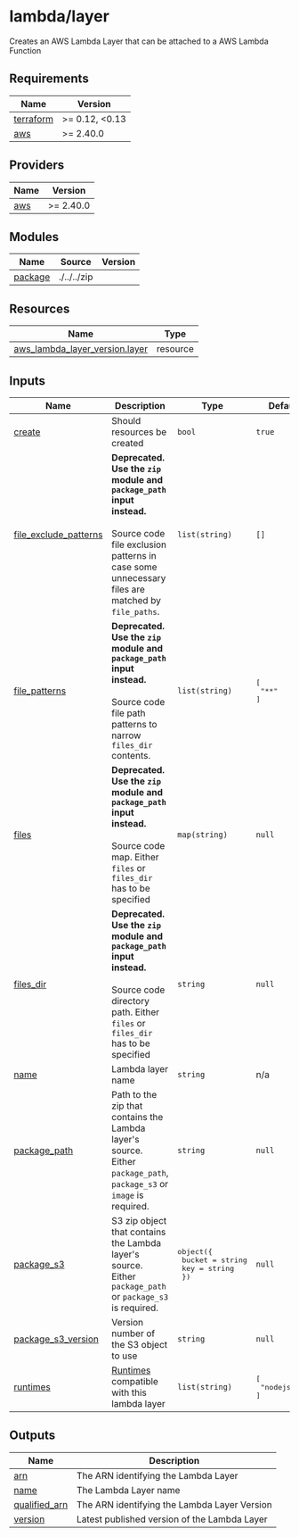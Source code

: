 # lambda/layer

Creates an AWS Lambda Layer that can be attached to a AWS Lambda Function

<!-- BEGIN_TF_DOCS -->
## Requirements

| Name | Version |
|------|---------|
| <a name="requirement_terraform"></a> [terraform](#requirement\_terraform) | >= 0.12, <0.13 |
| <a name="requirement_aws"></a> [aws](#requirement\_aws) | >= 2.40.0 |

## Providers

| Name | Version |
|------|---------|
| <a name="provider_aws"></a> [aws](#provider\_aws) | >= 2.40.0 |

## Modules

| Name | Source | Version |
|------|--------|---------|
| <a name="module_package"></a> [package](#module\_package) | ./../../zip |  |

## Resources

| Name | Type |
|------|------|
| [aws_lambda_layer_version.layer](https://registry.terraform.io/providers/hashicorp/aws/latest/docs/resources/lambda_layer_version) | resource |

## Inputs

| Name | Description | Type | Default | Required |
|------|-------------|------|---------|:--------:|
| <a name="input_create"></a> [create](#input\_create) | Should resources be created | `bool` | `true` | no |
| <a name="input_file_exclude_patterns"></a> [file\_exclude\_patterns](#input\_file\_exclude\_patterns) | **Deprecated. Use the `zip` module and `package_path` input instead.**<br><br>    Source code file exclusion patterns in case some unnecessary files are matched by `file_paths`. | `list(string)` | `[]` | no |
| <a name="input_file_patterns"></a> [file\_patterns](#input\_file\_patterns) | **Deprecated. Use the `zip` module and `package_path` input instead.**<br><br>    Source code file path patterns to narrow `files_dir` contents. | `list(string)` | <pre>[<br>  "**"<br>]</pre> | no |
| <a name="input_files"></a> [files](#input\_files) | **Deprecated. Use the `zip` module and `package_path` input instead.**<br><br>    Source code map. Either `files` or `files_dir` has to be specified | `map(string)` | `null` | no |
| <a name="input_files_dir"></a> [files\_dir](#input\_files\_dir) | **Deprecated. Use the `zip` module and `package_path` input instead.**<br><br>    Source code directory path. Either `files` or `files_dir` has to be specified | `string` | `null` | no |
| <a name="input_name"></a> [name](#input\_name) | Lambda layer name | `string` | n/a | yes |
| <a name="input_package_path"></a> [package\_path](#input\_package\_path) | Path to the zip that contains the Lambda layer's source. Either `package_path`, `package_s3` or `image` is required. | `string` | `null` | no |
| <a name="input_package_s3"></a> [package\_s3](#input\_package\_s3) | S3 zip object that contains the Lambda layer's source. Either `package_path` or `package_s3` is required. | <pre>object({<br>    bucket = string<br>    key    = string<br>  })</pre> | `null` | no |
| <a name="input_package_s3_version"></a> [package\_s3\_version](#input\_package\_s3\_version) | Version number of the S3 object to use | `string` | `null` | no |
| <a name="input_runtimes"></a> [runtimes](#input\_runtimes) | [Runtimes](https://docs.aws.amazon.com/lambda/latest/dg/API_CreateFunction.html#SSS-CreateFunction-request-Runtime) compatible with this lambda layer | `list(string)` | <pre>[<br>  "nodejs12.x"<br>]</pre> | no |

## Outputs

| Name | Description |
|------|-------------|
| <a name="output_arn"></a> [arn](#output\_arn) | The ARN identifying the Lambda Layer |
| <a name="output_name"></a> [name](#output\_name) | The Lambda Layer name |
| <a name="output_qualified_arn"></a> [qualified\_arn](#output\_qualified\_arn) | The ARN identifying the Lambda Layer Version |
| <a name="output_version"></a> [version](#output\_version) | Latest published version of the Lambda Layer |
<!-- END_TF_DOCS -->
